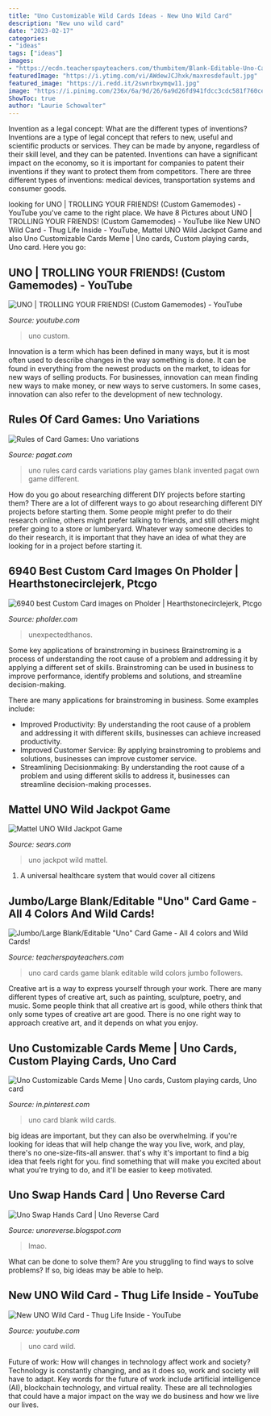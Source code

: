 ```yaml
---
title: "Uno Customizable Wild Cards Ideas - New Uno Wild Card"
description: "New uno wild card"
date: "2023-02-17"
categories:
- "ideas"
tags: ["ideas"]
images:
- "https://ecdn.teacherspayteachers.com/thumbitem/Blank-Editable-Uno-Card-Game-All-4-colors-and-Wild-Cards--4563197-1565155751/original-4563197-3.jpg"
featuredImage: "https://i.ytimg.com/vi/AWdewJCJhxk/maxresdefault.jpg"
featured_image: "https://i.redd.it/2swnrbxymqw11.jpg"
image: "https://i.pinimg.com/236x/6a/9d/26/6a9d26fd941fdcc3cdc581f760ce7332.jpg?nii=t"
ShowToc: true
author: "Laurie Schowalter"
---
```



Invention as a legal concept: What are the different types of inventions?
Inventions are a type of legal concept that refers to new, useful and scientific products or services. They can be made by anyone, regardless of their skill level, and they can be patented. Inventions can have a significant impact on the economy, so it is important for companies to patent their inventions if they want to protect them from competitors. There are three different types of inventions: medical devices, transportation systems and consumer goods.

	

		
looking for UNO | TROLLING YOUR FRIENDS! (Custom Gamemodes) - YouTube you've came to the right place. We have 8 Pictures about UNO | TROLLING YOUR FRIENDS! (Custom Gamemodes) - YouTube like New UNO Wild Card - Thug Life Inside - YouTube, Mattel UNO Wild Jackpot Game and also Uno Customizable Cards Meme | Uno cards, Custom playing cards, Uno card. Here you go:
		
    
## UNO | TROLLING YOUR FRIENDS! (Custom Gamemodes) - YouTube

<img loading=lazy src="https://i.ytimg.com/vi/AWdewJCJhxk/maxresdefault.jpg" onerror="this.onerror=null;this.src='https://tse4.mm.bing.net/th?id=OIP.08kw5UgWnboftZHmrzIQPgHaEK&amp;pid=15.1';" alt="UNO | TROLLING YOUR FRIENDS! (Custom Gamemodes) - YouTube">

_Source: youtube.com_

>uno custom. 

	

Innovation is a term which has been defined in many ways, but it is most often used to describe changes in the way something is done. It can be found in everything from the newest products on the market, to ideas for new ways of selling products. For businesses, innovation can mean finding new ways to make money, or new ways to serve customers. In some cases, innovation can also refer to the development of new technology.

    
## Rules Of Card Games: Uno Variations

<img loading=lazy src="http://www.pagat.com/images/invented/UnoDealer.gif" onerror="this.onerror=null;this.src='https://tse1.mm.bing.net/th?id=OIP.IY_nsWviHNP5zwOcSr2Q-gAAAA&amp;pid=15.1';" alt="Rules of Card Games: Uno variations">

_Source: pagat.com_

>uno rules card cards variations play games blank invented pagat own game different. 

	

How do you go about researching different DIY projects before starting them?
There are a lot of different ways to go about researching different DIY projects before starting them. Some people might prefer to do their research online, others might prefer talking to friends, and still others might prefer going to a store or lumberyard. Whatever way someone decides to do their research, it is important that they have an idea of what they are looking for in a project before starting it.

    
## 6940 Best Custom Card Images On Pholder | Hearthstonecirclejerk, Ptcgo

<img loading=lazy src="https://i.redd.it/2swnrbxymqw11.jpg" onerror="this.onerror=null;this.src='https://tse1.mm.bing.net/th?id=OIP.nfd3yeel5owD0MCO5kWxxAHaNK&amp;pid=15.1';" alt="6940 best Custom Card images on Pholder | Hearthstonecirclejerk, Ptcgo">

_Source: pholder.com_

>unexpectedthanos. 

	

Some key applications of brainstroming in business
Brainstroming is a process of understanding the root cause of a problem and addressing it by applying a different set of skills. Brainstroming can be used in business to improve performance, identify problems and solutions, and streamline decision-making.

There are many applications for brainstroming in business. Some examples include: 

- Improved Productivity: By understanding the root cause of a problem and addressing it with different skills, businesses can achieve increased productivity.
- Improved Customer Service: By applying brainstroming to problems and solutions, businesses can improve customer service.
- Streamlining Decisionmaking: By understanding the root cause of a problem and using different skills to address it, businesses can streamline decision-making processes.

    
## Mattel UNO Wild Jackpot Game

<img loading=lazy src="https://c.shld.net/rpx/i/s/i/spin/10102208/prod_2087746712??hei=64&amp;wid=64&amp;qlt=50" onerror="this.onerror=null;this.src='https://tse3.mm.bing.net/th?id=OIP.ujUYKM8VooQ4hpS_BoJE_QHaHa&amp;pid=15.1';" alt="Mattel UNO Wild Jackpot Game">

_Source: sears.com_

>uno jackpot wild mattel. 

	

1. A universal healthcare system that would cover all citizens

    
## Jumbo/Large Blank/Editable &quot;Uno&quot; Card Game - All 4 Colors And Wild Cards!

<img loading=lazy src="https://ecdn.teacherspayteachers.com/thumbitem/Blank-Editable-Uno-Card-Game-All-4-colors-and-Wild-Cards--4563197-1565155751/original-4563197-3.jpg" onerror="this.onerror=null;this.src='https://tse4.mm.bing.net/th?id=OIP.P1au7VGeQnzWL6HQzFAo8AAAAA&amp;pid=15.1';" alt="Jumbo/Large Blank/Editable &quot;Uno&quot; Card Game - All 4 colors and Wild Cards!">

_Source: teacherspayteachers.com_

>uno card cards game blank editable wild colors jumbo followers. 

	

Creative art is a way to express yourself through your work. There are many different types of creative art, such as painting, sculpture, poetry, and music. Some people think that all creative art is good, while others think that only some types of creative art are good. There is no one right way to approach creative art, and it depends on what you enjoy.

    
## Uno Customizable Cards Meme | Uno Cards, Custom Playing Cards, Uno Card

<img loading=lazy src="https://i.pinimg.com/236x/6a/9d/26/6a9d26fd941fdcc3cdc581f760ce7332.jpg?nii=t" onerror="this.onerror=null;this.src='https://tse1.mm.bing.net/th?id=OIP.1JopeTuOxckUjFL3QbpN4QAAAA&amp;pid=15.1';" alt="Uno Customizable Cards Meme | Uno cards, Custom playing cards, Uno card">

_Source: in.pinterest.com_

>uno card blank wild cards. 

	

big ideas are important, but they can also be overwhelming. if you're looking for ideas that will help change the way you live, work, and play, there's no one-size-fits-all answer. that's why it's important to find a big idea that feels right for you. find something that will make you excited about what you're trying to do, and it'll be easier to keep motivated.

    
## Uno Swap Hands Card | Uno Reverse Card

<img loading=lazy src="https://i.pinimg.com/originals/4f/f8/2f/4ff82f4b07c222ca67a63e2866798f54.jpg" onerror="this.onerror=null;this.src='https://tse1.mm.bing.net/th?id=OIP.tQIM9RZvJVcUCEMde40kOwHaNK&amp;pid=15.1';" alt="Uno Swap Hands Card | Uno Reverse Card">

_Source: unoreverse.blogspot.com_

>lmao. 

	

What can be done to solve them?
Are you struggling to find ways to solve problems? If so, big ideas may be able to help.

    
## New UNO Wild Card - Thug Life Inside - YouTube

<img loading=lazy src="https://i.ytimg.com/vi/3BBqt2hV09A/maxresdefault.jpg" onerror="this.onerror=null;this.src='https://tse2.mm.bing.net/th?id=OIP.UglQXlWERi_VJUjGn2IXuQHaEK&amp;pid=15.1';" alt="New UNO Wild Card - Thug Life Inside - YouTube">

_Source: youtube.com_

>uno card wild. 

	

Future of work: How will changes in technology affect work and society?
Technology is constantly changing, and as it does so, work and society will have to adapt. Key words for the future of work include artificial intelligence (AI), blockchain technology, and virtual reality. These are all technologies that could have a major impact on the way we do business and how we live our lives.

